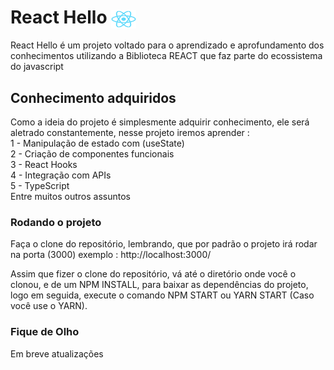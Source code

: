 # React Hello <img align="center" alt="React" height="30" width="40" src="https://raw.githubusercontent.com/devicons/devicon/master/icons/react/react-original.svg">

React Hello é um projeto voltado para o aprendizado e aprofundamento dos conhecimentos utilizando a Biblioteca REACT que faz parte do ecossistema do javascript

## Conhecimento adquiridos

Como a ideia do projeto é simplesmente adquirir conhecimento, ele será aletrado constantemente, nesse projeto iremos aprender : <br>
1 - Manipulação de estado com (useState)<br>
2 - Criação de componentes funcionais <br>
3 - React Hooks <br>
4 - Integração com APIs <br>
5 - TypeScript <br>
Entre muitos outros assuntos


### Rodando o projeto

Faça o clone do repositório, lembrando, que por padrão o projeto irá rodar na porta (3000) exemplo : http://localhost:3000/

Assim que fizer o clone do repositório, vá até o diretório onde você o clonou, e de um NPM INSTALL, para baixar as dependências do projeto, logo em seguida, execute o comando
NPM START ou YARN START (Caso você use o YARN).

### Fique de Olho
 Em breve atualizações

